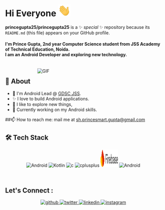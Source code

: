 # <h1 align="left">Hi Everyone <img src="https://raw.githubusercontent.com/ABSphreak/ABSphreak/master/gifs/Hi.gif" width="40px"></h1>

**princegupta25/princegupta25** is a ✨ _special_ ✨ repository because its `README.md` (this file) appears on your GitHub profile.


#### I'm Prince Gupta, 2nd year **Computer Science** student from **JSS Academy of Technical Education, Noida**. <br> I am an Android Developer and exploring new technology.
 <br>



 <img align="right" alt="GIF" src="https://camo.githubusercontent.com/a4c584bce1c41271485d28f92aaf9f581b3c88b68ca723b6edfd58b4ba988c2b/68747470733a2f2f63646e2e6472696262626c652e636f6d2f75736572732f313138373833362f73637265656e73686f74732f363533393432392f70726f6772616d65722e676966" width="400px" />
 
## 🧐 About

- 🔭  I'm Android Lead @ [GDSC JSS](https://www.dscjss.in/). 
- ✨  I love to build Android applications.
- 🌱  I like to explore new things, 
- 🔭  Currently working on my Android skills.






##📫  How to reach me: mail me at [sh.princesmart.gupta@gmail.com](mailto:sh.princesmart.gupta@gmail.com)
<br>

##  🛠 Tech Stack

<p align="center"><img src="https://raw.githubusercontent.com/gilbarbara/logos/master/logos/android-icon.svg" alt="Android" width="56" height="56"/>  <img src="https://camo.githubusercontent.com/c4040f9336d148bb54fd63c13b8639f3af4ac7e1b7fc8154593dd236ff0ea8eb/68747470733a2f2f63646e2e737667706f726e2e636f6d2f6c6f676f732f6b6f746c696e2d69636f6e2e737667" alt="Kotlin" width="52" height="52"/>  <img src="https://raw.githubusercontent.com/gilbarbara/logos/master/logos/c.svg" alt="c" width="56" height="56"/> <img src="https://raw.githubusercontent.com/gilbarbara/logos/master/logos/c-plusplus.svg" alt="cplusplus" width="56" height="56"/> <img src="https://raw.githubusercontent.com/gilbarbara/logos/master/logos/firebase.svg" alt="Firebase" width="56" height="56"/> <img src="https://raw.githubusercontent.com/gilbarbara/logos/master/logos/figma.svg" alt="Android" width="56" height="56"/> </p>

<br>

##  Let's Connect :
<div align="center">
<a href="https://github.com/princegupta25" target="_blank">
<img src=https://img.shields.io/badge/github-%2324292e.svg?&style=for-the-badge&logo=github&logoColor=white alt=github style="margin-bottom: 5px;" />
</a>
<a href="https://twitter.com/prince_1125" target="_blank">
<img src=https://img.shields.io/badge/twitter-%2300acee.svg?&style=for-the-badge&logo=twitter&logoColor=white alt=twitter style="margin-bottom: 5px;" />
</a>
<a href="https://www.linkedin.com/in/prince-gupta-595157211/" target="_blank">
<img src=https://img.shields.io/badge/linkedin-%231E77B5.svg?&style=for-the-badge&logo=linkedin&logoColor=white alt=linkedin style="margin-bottom: 5px;" />
</a>
<a href="https://www.instagram.com/___prince_gupta___/" target="_blank">
<img src=https://img.shields.io/badge/instagram-%23000000.svg?&style=for-the-badge&logo=instagram&logoColor=white alt=instagram style="margin-bottom: 5px;" />
</a>
</div> 
